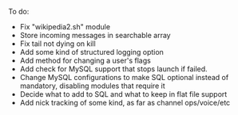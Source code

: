 To do:
* Fix "wikipedia2.sh" module
* Store incoming messages in searchable array
* Fix tail not dying on kill
* Add some kind of structured logging option
* Add method for changing a user's flags
* Add check for MySQL support that stops launch if failed.
* Change MySQL configurations to make SQL optional instead of mandatory, disabling modules that require it
* Decide what to add to SQL and what to keep in flat file support
* Add nick tracking of some kind, as far as channel ops/voice/etc
